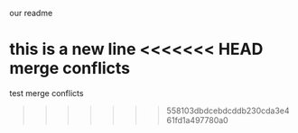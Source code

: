 our readme
 
 this is a new line
<<<<<<< HEAD
merge conflicts
=======
test merge conflicts
>>>>>>> 558103dbdcebdcddb230cda3e461fd1a497780a0
